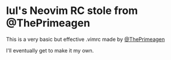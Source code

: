 # lul's Neovim RC stole from @ThePrimeagen

This is a very basic but effective .vimrc made by [@ThePrimeagen](https://github.com/ThePrimeagen/)

I'll eventually get to make it my own.
